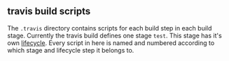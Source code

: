## travis build scripts

The `.travis` directory contains scripts for each build step in each build stage.
Currently the travis build defines one stage `test`. This stage has it's own
[lifecycle](https://docs.travis-ci.com/user/customizing-the-build/#the-build-lifecycle).
Every script in here is named and numbered according to which stage and lifecycle
step it belongs to.

